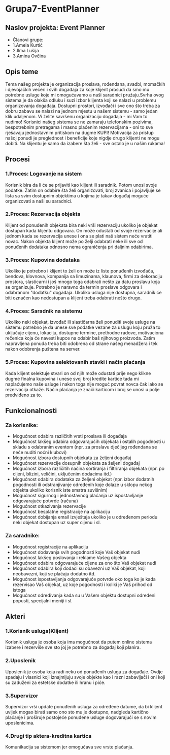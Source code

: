 # Grupa7-EventPlanner
## Naslov projekta: Event Planner

- Članovi grupe:
- 1.Amela Kurtić
- 2.Ilma Lušija
- 3.Amina Ovčina

## **Opis teme**

Tema našeg projekta je organizacija proslava, rođendana, svadbi, momačkih i djevojačkih večeri i svih događaja za koje klijent prosudi da 
smo mu potrebne usluge koje mi omogućavamo a naši saradnici pružaju.Svrha ovog sistema je da olakša odluku i suzi izbor klijenta koji se nalazi
u problemu organizovanja događaja. Dostupni prostori, izvođači i sve ono što treba za dobru zabavu se nalazi na jednom mjestu u našem sistemu  - 
samo jedan klik udaljenom.
Vi želite savršenu organizaciju događaja -  mi Vam to nudimo!
Korisnici našeg sistema se ne zamaraju telefonskim pozivima, bespotrebnim pretragama i masno plaćenim rezervacijama - oni to sve rješavaju 
jednostavnim pritiskom na dugme KUPI! 
Motivacija za pristup našoj ponudi je preglednost i beneficije koje nigdje drugo klijenti ne mogu dobiti. Na klijentu je samo da izabere šta želi - 
sve ostalo je u našim rukama!

## **Procesi**

### 1.Proces: Logovanje na sistem

Korisnik bira da li će se prijaviti kao klijent ili saradnik. Potom unosi svoje podatke. Zatim on odabire šta želi organizovati, broj zvanica i pojavljuje se lista sa svim dostupnim objektima u kojima je takav događaj moguće organizovati a naši su saradnici.

### 2.Proces: Rezervacija objekta

Klijent od ponuđenih objekata bira neki vrši rezervaciju ukoliko je objekat dostupan kada klijentu odgovara. On može odustati od svoje rezervacije ali jednom kada se rezervacija unese i ona se plati naš sistem neće vratiti novac. Nakon objekta klijent može po želji odabrati neke ili sve od ponuđenih dodataka odnosno nema ograničenja pri daljnim odabirima.

### 3.Proces: Kupovina dodataka

Ukoliko je potrebno i klijent to želi on može iz liste ponuđenih izvođača, bendova, klovnova, kompanija sa limuzinama, klaunova, firmi za dekoraciju prostora, slasticarni i još mnogo toga odabrati nešto za datu proslavu koja se organizuje. 
Potrebno je naravno da termin proslave odgovara i odabranom "dodatku" događaja.
Ukoliko usluga nije dostupna, saradnik će biti označen kao nedostupan a klijent treba odabrati nešto drugo.

### 4.Proces: Saradnik na sistemu

Ukoliko neki objekat, izvođač ili slastičarna želi ponuditi svoje usluge na sistemu potrebno je da unese sve podatke vezane za uslugu koju pruža to uključuje cijenu, lokaciju, dostupne termine, prethodne radove, motivaciona rečenica koja će navesti kupce na odabir baš njihovog proizvoda. Zatim napravljena ponuda treba biti odobrena od strane našeg menadžera i tek nakon odobrenja puštena na server.

### 5.Proces: Kupovina selektovanih stavki i način plaćanja

Kada klijent selektuje stvari on od njih može odustati prije nego klikne dugme finalna kupovina i unese svoj broj kredite kartice tada mi naplaćujemo naše usluge i nakon toga nije moguć povrat novca čak iako se rezervacija otkaže. Način plaćanja je znači karticom i broj se unosi u polje predviđeno za to.

## **Funkcionalnosti**

### Za korisnike:

 - Mogućnost odabira različitih vrsti proslava ili događaja
 - Mogućnost lakšeg odabira odgovarajućih objekata i ostalih pogodnosti u skladu s odabranim eventom (npr. za proslavu dječijeg rođendana se neće nuditi noćni klubovi)
 - Mogućnost izbora dostupnih objekata za željeni događaj
 - Mogućnost rezervacije dosupnih objekata za željeni događaj
 - Mogućnost izbora različitih načina sortiranja i filtriranja objekata (npr. po cijeni, blizini, veličini, uključenim dodacima itd.)
 - Mogućnost odabira dodataka za željeni objekat (npr. izbor dodatnih pogodnosti ili odstranjivanje određenih koje dolaze u sklopu nekog objekta ukoliko korisnik iste smatra suvišnim)
 - Mogućnost sigurnog i jednostavnog plaćanja uz ispostavljanje odgovarajuće potvrde (računa)
 - Mogućnost otkazivanja rezervacije
 - Mogućnost besplatne registracije na aplikaciju
 - Mogućnost dobijanja email izvještaja ukoliko je u određenom periodu neki objekat dostupan uz super cijenu i sl.
 
### Za saradnike:

 - Mogućnost registracije na aplikaciju
 - Mogućnost dodavanja svih pogodnosti koje Vaš objekat nudi
 - Mogućnost lakšeg poslovanja i reklame Vašeg objekta
 - Mogućnost odabira odgovarajuće cijene za ono što Vaš objekat nudi
 - Mogućnost odabira koji dodaci su obavezni uz Vaš objekat, koji neobavezni, koji se plaćaju dodatno itd.
 - Mogućnost ispostavljanja odgovarajuće potvrde oko toga ko je kada rezervisao Vaš objekat, uz koje pogodnosti i koliki je Vaš prihod od istoga
 - Mogućnost određivanja kada su u Vašem objektu dostupni određeni popusti, specijalni meniji i sl.

## **Akteri**

### 1.Korisnik usluga(Klijent) 

Korisnik usluga je osoba koja ima mogućnost da putem online sistema izabere i rezerviše sve sto joj je potrebno za događaj koji planira.

### 2.Uposlenik

Uposlenik je osoba koja radi neku od ponuđenih usluga za događaje. Ovdje spadaju i vlasnici koji iznajmljuju svoje objekte kao i razni zabavljači i oni koji su zaduženi za estetske dodatke ili hranu i piće.

### 3.Supervizor 

Supervizor vrši update ponuđenih usluga za određene datume, da bi klijent uvijek mogao birati samo ono sto mu je dostupno, nadgleda kartično plaćanje i proširuje postojeće ponuđene usluge dogovarajući se s novim uposlenicima.

### 4.Drugi tip aktera-kreditna kartica

Komunikacija sa sistemom jer omogućava sve vrste plaćanja.
